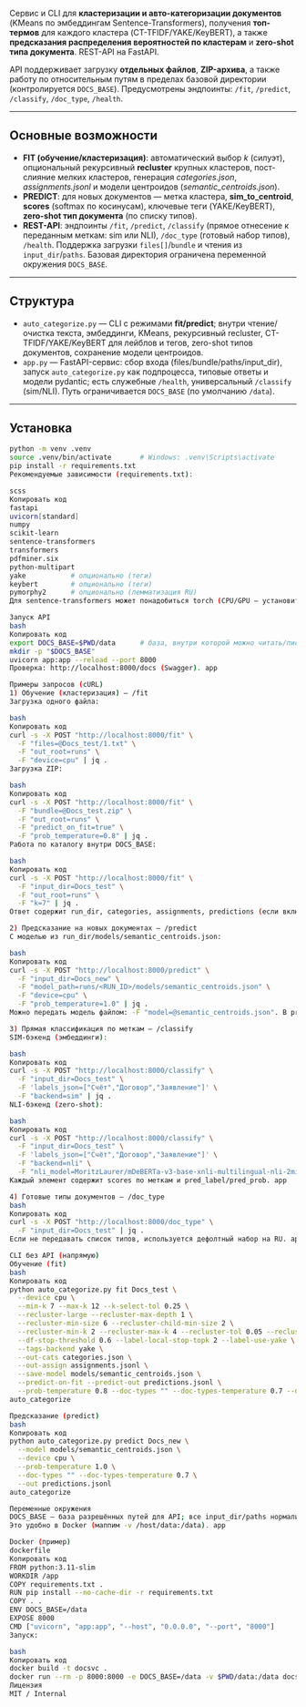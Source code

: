 Сервис и CLI для **кластеризации и авто-категоризации документов** (KMeans по эмбеддингам Sentence-Transformers), 
получения **топ-термов** для каждого кластера (CT-TFIDF/YAKE/KeyBERT), а также **предсказания распределения вероятностей по кластерам** и 
**zero-shot типа документа**. REST-API на FastAPI. 

API поддерживает загрузку **отдельных файлов**, **ZIP-архива**, а также работу по относительным путям в пределах базовой директории 
(контролируется `DOCS_BASE`). Предусмотрены эндпоинты: `/fit`, `/predict`, `/classify`, `/doc_type`, `/health`. 

---

## Основные возможности

- **FIT (обучение/кластеризация)**: автоматический выбор *k* (силуэт), опциональный рекурсивный **recluster** крупных кластеров, 
  пост-слияние мелких кластеров, генерация *categories.json*, *assignments.jsonl* и модели центроидов (*semantic_centroids.json*). 
- **PREDICT**: для новых документов — метка кластера, **sim_to_centroid**, **scores** (softmax по косинусам), ключевые теги (YAKE/KeyBERT), 
  **zero-shot тип документа** (по списку типов). 
- **REST-API**: эндпоинты `/fit`, `/predict`, `/classify` (прямое отнесение к переданным меткам: sim или NLI), `/doc_type` (готовый набор типов), `/health`. 
  Поддержка загрузки `files[]`/`bundle` и чтения из `input_dir`/`paths`. Базовая директория ограничена переменной окружения `DOCS_BASE`. 

---

## Структура

- `auto_categorize.py` — CLI с режимами **fit/predict**; внутри чтение/очистка текста, эмбеддинги, KMeans, рекурсивный recluster, 
  CT-TFIDF/YAKE/KeyBERT для лейблов и тегов, zero-shot типов документов, сохранение модели центроидов. 
- `app.py` — FastAPI-сервис: сбор входа (files/bundle/paths/input_dir), запуск `auto_categorize.py` как подпроцесса, 
  типовые ответы и модели pydantic; есть служебные `/health`, универсальный `/classify` (sim/NLI). Путь ограничивается `DOCS_BASE` (по умолчанию `/data`). 

---

## Установка

```bash
python -m venv .venv
source .venv/bin/activate       # Windows: .venv\Scripts\activate
pip install -r requirements.txt
Рекомендуемые зависимости (requirements.txt):

scss
Копировать код
fastapi
uvicorn[standard]
numpy
scikit-learn
sentence-transformers
transformers
pdfminer.six
python-multipart
yake           # опционально (теги)
keybert        # опционально (теги)
pymorphy2      # опционально (лемматизация RU)
Для sentence-transformers может понадобиться torch (CPU/GPU — установите подходящий билд).

Запуск API
bash
Копировать код
export DOCS_BASE=$PWD/data      # база, внутри которой можно читать/писать
mkdir -p "$DOCS_BASE"
uvicorn app:app --reload --port 8000
Проверка: http://localhost:8000/docs (Swagger). app

Примеры запросов (cURL)
1) Обучение (кластеризация) — /fit
Загрузка одного файла:

bash
Копировать код
curl -s -X POST "http://localhost:8000/fit" \
  -F "files=@Docs_test/1.txt" \
  -F "out_root=runs" \
  -F "device=cpu" | jq .
Загрузка ZIP:

bash
Копировать код
curl -s -X POST "http://localhost:8000/fit" \
  -F "bundle=@Docs_test.zip" \
  -F "out_root=runs" \
  -F "predict_on_fit=true" \
  -F "prob_temperature=0.8" | jq .
Работа по каталогу внутри DOCS_BASE:

bash
Копировать код
curl -s -X POST "http://localhost:8000/fit" \
  -F "input_dir=Docs_test" \
  -F "out_root=runs" \
  -F "k=7" | jq .
Ответ содержит run_dir, categories, assignments, predictions (если включён predict_on_fit) и список doc_types. app

2) Предсказание на новых документах — /predict
С моделью из run_dir/models/semantic_centroids.json:

bash
Копировать код
curl -s -X POST "http://localhost:8000/predict" \
  -F "input_dir=Docs_new" \
  -F "model_path=runs/<RUN_ID>/models/semantic_centroids.json" \
  -F "device=cpu" \
  -F "prob_temperature=1.0" | jq .
Можно передать модель файлом: -F "model=@semantic_centroids.json". В predictions.jsonl будут поля pred_label, sim_to_centroid, scores, tags, а также doc_type_pred/doc_type_scores если задан doc_types. auto_categorize

3) Прямая классификация по меткам — /classify
SIM-бэкенд (эмбеддинги):

bash
Копировать код
curl -s -X POST "http://localhost:8000/classify" \
  -F "input_dir=Docs_test" \
  -F 'labels_json=["Счёт","Договор","Заявление"]' \
  -F "backend=sim" | jq .
NLI-бэкенд (zero-shot):

bash
Копировать код
curl -s -X POST "http://localhost:8000/classify" \
  -F "input_dir=Docs_test" \
  -F 'labels_json=["Счёт","Договор","Заявление"]' \
  -F "backend=nli" \
  -F "nli_model=MoritzLaurer/mDeBERTa-v3-base-xnli-multilingual-nli-2mil7" | jq .
Каждый элемент содержит scores по меткам и pred_label/pred_prob. app

4) Готовые типы документов — /doc_type
bash
Копировать код
curl -s -X POST "http://localhost:8000/doc_type" \
  -F "input_dir=Docs_test" | jq .
Если не передавать список типов, используется дефолтный набор на RU. app

CLI без API (напрямую)
Обучение (fit)
bash
Копировать код
python auto_categorize.py fit Docs_test \
  --device cpu \
  --min-k 7 --max-k 12 --k-select-tol 0.25 \
  --recluster-large --recluster-max-depth 1 \
  --recluster-min-size 6 --recluster-child-min-size 2 \
  --recluster-min-k 2 --recluster-max-k 4 --recluster-tol 0.05 --recluster-max-dominance 0.90 \
  --df-stop-threshold 0.6 --label-local-stop-topk 2 --label-use-yake \
  --tags-backend yake \
  --out-cats categories.json \
  --out-assign assignments.jsonl \
  --save-model models/semantic_centroids.json \
  --predict-on-fit --predict-out predictions.jsonl \
  --prob-temperature 0.8 --doc-types "" --doc-types-temperature 0.7 --doc-types-out doc_types.txt
auto_categorize

Предсказание (predict)
bash
Копировать код
python auto_categorize.py predict Docs_new \
  --model models/semantic_centroids.json \
  --device cpu \
  --prob-temperature 1.0 \
  --doc-types "" --doc-types-temperature 0.7 \
  --out predictions.jsonl
auto_categorize

Переменные окружения
DOCS_BASE — база разрешённых путей для API; все input_dir/paths нормализуются внутрь неё. По умолчанию /data.
Это удобно в Docker (маппим -v /host/data:/data). app

Docker (пример)
dockerfile
Копировать код
FROM python:3.11-slim
WORKDIR /app
COPY requirements.txt .
RUN pip install --no-cache-dir -r requirements.txt
COPY . .
ENV DOCS_BASE=/data
EXPOSE 8000
CMD ["uvicorn", "app:app", "--host", "0.0.0.0", "--port", "8000"]
Запуск:

bash
Копировать код
docker build -t docsvc .
docker run --rm -p 8000:8000 -e DOCS_BASE=/data -v $PWD/data:/data docsvc
Лицензия
MIT / Internal 
